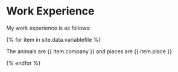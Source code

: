 # Work Experience

My work experience is as follows:

{% for item in site.data.variablefile %}

The animals are {{ item.company }} and places are {{ item.place }}

{% endfor %}
